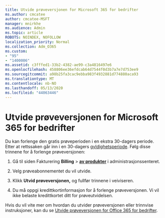 ```yaml
---
title: Utvide prøveversjonen for Microsoft 365 for bedrifter
ms.author: cmcatee
author: cmcatee-MSFT
manager: mnirkhe
ms.audience: Admin
ms.topic: article
ROBOTS: NOINDEX, NOFOLLOW
localization_priority: Normal
ms.collection: Adm_O365
ms.custom:
- "95"
- "1400006"
ms.assetid: c3fffed1-33b2-4382-ae99-c3a4816497e6
ms.openlocfilehash: 458806ee36efdcab64d7544f0d3b7a7e7d753ee9
ms.sourcegitcommit: a98b25fa3cac9ebba983f4932881d774880aca93
ms.translationtype: MT
ms.contentlocale: nb-NO
ms.lasthandoff: 05/13/2020
ms.locfileid: "44063446"
---
```

# <a name="extend-your-trial-for-microsoft-365-for-business"></a>Utvide prøveversjonen for Microsoft 365 for bedrifter

Du kan forlenge den gratis prøveperioden i en ekstra 30-dagers periode. Etter at rettssaken går inn i en 30-dagers [gyldighetsperiode](https://docs.microsoft.com/alchemyinsights/grace-period-for-microsoft-365-free-trial). Følg disse trinnene for å forlenge prøveversjonen:
  
1. Gå til siden Fakturering **Billing** \> **[av produkter](https://go.microsoft.com/fwlink/p/?linkid=842054)** i administrasjonssenteret.

2. Velg prøveabonnementet du vil utvide.

3. Klikk **Utvid prøveversjonen,** og fullfør trinnene i veiviseren.

4. Du må oppgi kredittkortinformasjon for å forlenge prøveversjonen. Vi vil ikke belaste kredittkortet ditt for prøveutvidelsen.

Hvis du vil vite mer om hvordan du utvider prøveversjonen eller trinnvise instruksjoner, kan du se [Utvide prøveversjonen for Office 365 for bedrifter](https://docs.microsoft.com/microsoft-365/commerce/extend-your-trial).
